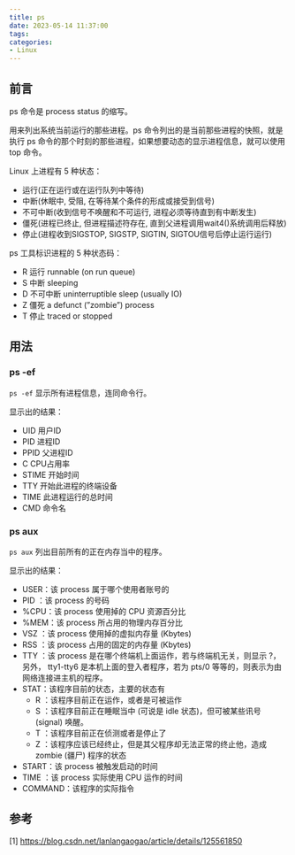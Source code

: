 ```yaml
---
title: ps
date: 2023-05-14 11:37:00
tags:
categories:
- Linux
---
```


## 前言
ps 命令是 process status 的缩写。

用来列出系统当前运行的那些进程。ps 命令列出的是当前那些进程的快照，就是执行 ps 命令的那个时刻的那些进程，如果想要动态的显示进程信息，就可以使用 top 命令。

Linux 上进程有 5 种状态：
- 运行(正在运行或在运行队列中等待)
- 中断(休眠中, 受阻, 在等待某个条件的形成或接受到信号)
- 不可中断(收到信号不唤醒和不可运行, 进程必须等待直到有中断发生)
- 僵死(进程已终止, 但进程描述符存在, 直到父进程调用wait4()系统调用后释放)
- 停止(进程收到SIGSTOP, SIGSTP, SIGTIN, SIGTOU信号后停止运行运行)

ps 工具标识进程的 5 种状态码：
- R 运行 runnable (on run queue)
- S 中断 sleeping
- D 不可中断 uninterruptible sleep (usually IO)
- Z 僵死 a defunct (”zombie”) process
- T 停止 traced or stopped


## 用法
### ps -ef
`ps -ef` 显示所有进程信息，连同命令行。

显示出的结果：
- UID 用户ID
- PID 进程ID
- PPID 父进程ID
- C CPU占用率
- STIME 开始时间
- TTY 开始此进程的终端设备
- TIME 此进程运行的总时间
- CMD 命令名

### ps aux
`ps aux` 列出目前所有的正在内存当中的程序。

显示出的结果：
- USER：该 process 属于哪个使用者账号的
- PID ：该 process 的号码
- %CPU：该 process 使用掉的 CPU 资源百分比
- %MEM：该 process 所占用的物理内存百分比
- VSZ ：该 process 使用掉的虚拟内存量 (Kbytes)
- RSS ：该 process 占用的固定的内存量 (Kbytes)
- TTY ：该 process 是在哪个终端机上面运作，若与终端机无关，则显示 ?，另外， tty1-tty6 是本机上面的登入者程序，若为 pts/0 等等的，则表示为由网络连接进主机的程序。
- STAT：该程序目前的状态，主要的状态有
  - R ：该程序目前正在运作，或者是可被运作
  - S ：该程序目前正在睡眠当中 (可说是 idle 状态)，但可被某些讯号 (signal) 唤醒。
  - T ：该程序目前正在侦测或者是停止了
  - Z ：该程序应该已经终止，但是其父程序却无法正常的终止他，造成 zombie (疆尸) 程序的状态
- START：该 process 被触发启动的时间
- TIME ：该 process 实际使用 CPU 运作的时间
- COMMAND：该程序的实际指令



## 参考
[1] https://blog.csdn.net/lanlangaogao/article/details/125561850